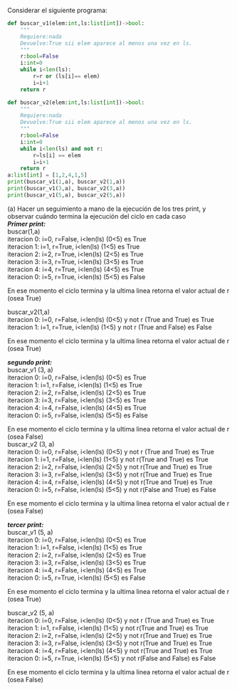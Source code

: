 Considerar el siguiente programa:

``` python
def buscar_v1(elem:int,ls:list[int])->bool:
    """
    Requiere:nada
    Devuelve:True sii elem aparece al menos una vez en ls.
    """
    r:bool=False
    i:int=0
    while i<len(ls):
        r=r or (ls[i]== elem)
        i=i+1
    return r

def buscar_v2(elem:int,ls:list[int])->bool:
    """
    Requiere:nada
    Devuelve:True sii elem aparece al menos una vez en ls.
    """
    r:bool=False
    i:int=0
    while i<len(ls) and not r:
        r=ls[i] == elem
        i=i+1
    return r
a:list[int] = [1,2,4,1,5]
print(buscar_v1(1,a), buscar_v2(1,a))
print(buscar_v1(3,a), buscar_v2(3,a))
print(buscar_v1(5,a), buscar_v2(5,a))
```
(a) Hacer un seguimiento a mano de la ejecución de los tres print, y observar cuándo
termina la ejecución del ciclo en cada caso
<br>
***Primer print:***
<br>
buscar(1,a) <br>
iteracion 0: i=0, r=False, i<len(ls) (0<5) es True <br>
iteracion 1: i=1, r=True, i<len(ls) (1<5) es True <br>
iteracion 2: i=2, r=True, i<len(ls) (2<5) es True<br>
iteracion 3: i=3, r=True, i<len(ls) (3<5) es True<br>
iteracion 4: i=4, r=True, i<len(ls) (4<5) es True<br>
iteracion 0: i=5, r=True, i<len(ls) (5<5) es False<br>

En ese momento el ciclo termina y la ultima linea retorna el valor actual de r (osea True) 
<br>

buscar_v2(1,a)<br>
iteracion 0: i=0, r=False, i<len(ls) (0<5) y not r (True and True) es True <br>
iteracion 1: i=1, r=True, i<len(ls) (1<5) y not r (True and False) es False <br>

En ese momento el ciclo termina y la ultima linea retorna el valor actual de r (osea True) <br>

***segundo print:***<br>
buscar_v1 (3, a) <br>
iteracion 0: i=0, r=False, i<len(ls) (0<5) es True<br>
iteracion 1: i=1, r=False, i<len(ls) (1<5) es True<br>
iteracion 2: i=2, r=False, i<len(ls) (2<5) es True<br>
iteracion 3: i=3, r=False, i<len(ls) (3<5) es True<br>
iteracion 4: i=4, r=False, i<len(ls) (4<5) es True<br>
iteracion 0: i=5, r=False, i<len(ls) (5<5) es False<br>

En ese momento el ciclo termina y la ultima linea retorna el valor actual de r (osea False) 
<br>
buscar_v2 (3, a) <br>
iteracion 0: i=0, r=False, i<len(ls) (0<5) y not r (True and True) es True<br>
iteracion 1: i=1, r=False, i<len(ls) (1<5) y not r(True and True) es True<br>
iteracion 2: i=2, r=False, i<len(ls) (2<5) y not r(True and True) es True<br>
iteracion 3: i=3, r=False, i<len(ls) (3<5) y not r(True and True) es True<br>
iteracion 4: i=4, r=False, i<len(ls) (4<5) y not r(True and True) es True<br>
iteracion 0: i=5, r=False, i<len(ls) (5<5) y not r(False and True) es False<br>

En ese momento el ciclo termina y la ultima linea retorna el valor actual de r (osea False) <br>

***tercer print:*** <br>
buscar_v1 (5, a) <br>
iteracion 0: i=0, r=False, i<len(ls) (0<5) es True<br>
iteracion 1: i=1, r=False, i<len(ls) (1<5) es True<br>
iteracion 2: i=2, r=False, i<len(ls) (2<5) es True<br>
iteracion 3: i=3, r=False, i<len(ls) (3<5) es True<br>
iteracion 4: i=4, r=False, i<len(ls) (4<5) es True<br>
iteracion 0: i=5, r=True, i<len(ls) (5<5) es False<br>

En ese momento el ciclo termina y la ultima linea retorna el valor actual de r (osea True) <br>

buscar_v2 (5, a) <br>
iteracion 0: i=0, r=False, i<len(ls) (0<5) y not r (True and True) es True<br>
iteracion 1: i=1, r=False, i<len(ls) (1<5) y not r(True and True) es True<br>
iteracion 2: i=2, r=False, i<len(ls) (2<5) y not r(True and True) es True<br>
iteracion 3: i=3, r=False, i<len(ls) (3<5) y not r(True and True) es True<br>
iteracion 4: i=4, r=False, i<len(ls) (4<5) y not r(True and True) es True<br>
iteracion 0: i=5, r=True, i<len(ls) (5<5) y not r(False and False) es False<br>

En ese momento el ciclo termina y la ultima linea retorna el valor actual de r (osea False) <br>